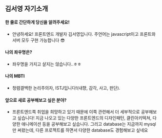 ## 김서영 자기소개

#### 한 줄로 간단하게 당신을 알려주세요!

- 안녕하세요! 프론트엔드 개발자 김서영입니다. 주언어는 javascript이고 프론트와 서버 모두 구현 가능합니다 :sunglasses:

#### 나의 좌우명은?

- 좌우명을 가지고 살지는 않습니다..ㅎㅎ

#### 나의 MBTI

- 청렴결백한 논리주의자, ISTJ입니다!(내향, 감각, 사고, 판단). 

#### 앞으로 새로 공부해보고 싶은 분야?

- 프론트엔드쪽 취업을 희망하고 있기 때문에 이쪽 관련해서 더 세부적으로 공부해보고 싶습니다! 지금 나오고 있는 다양한 프론트엔드의 디자인패턴, 클린아키텍쳐, 다양한 애니메이션 등을 공부해보고 싶습니다. 그리고 database는 지금까지 mysql만 써왔는데, 다른 프로젝트를 하면서 다양한 database도 경험해보고 싶네요

